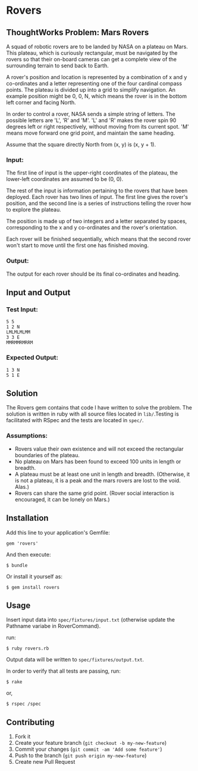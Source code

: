 # Rovers

## ThoughtWorks Problem: Mars Rovers

A squad of robotic rovers are to be landed by NASA on a plateau on Mars. This plateau, which is curiously rectangular, must be navigated by the rovers so that their on-board cameras can get a complete view of the surrounding terrain to send back to Earth.

A rover's position and location is represented by a combination of x and y co-ordinates and a letter representing one of the four cardinal compass points. The plateau is divided up into a grid to simplify navigation. An example position might be 0, 0, N, which means the rover is in the bottom left corner and facing North.

In order to control a rover, NASA sends a simple string of letters. The possible letters are 'L', 'R' and 'M'. 'L' and 'R' makes the rover spin 90 degrees left or right respectively, without moving from its current spot. 'M' means move forward one grid point, and maintain the same heading.

Assume that the square directly North from (x, y) is (x, y + 1).

### Input:
The first line of input is the upper-right coordinates of the plateau, the lower-left coordinates are assumed to be (0, 0).

The rest of the input is information pertaining to the rovers that have been deployed. Each rover has two lines of input. The first line gives the rover's position, and the second line is a series of instructions telling the rover how to explore the plateau.

The position is made up of two integers and a letter separated by spaces, corresponding to the x and y co-ordinates and the rover's orientation.

Each rover will be finished sequentially, which means that the second rover won't start to move until the first one has finished moving.

### Output:
The output for each rover should be its final co-ordinates and heading.

## Input and Output

### Test Input:

    5 5
    1 2 N
    LMLMLMLMM
    3 3 E
    MMRMMRMRRM

### Expected Output:

    1 3 N
    5 1 E


## Solution

The Rovers gem contains that code I have written to solve the problem. The solution is written in ruby with all source files located in `lib/`.Testing is facilitated with RSpec and the tests are located in `spec/`.

### Assumptions:

* Rovers value their own existence and will not exceed the rectangular boundaries of the plateau.
* No plateau on Mars has been found to exceed 100 units in length or breadth.
* A plateau must be at least one unit in length and breadth. (Otherwise, it is not a plateau, it is a peak and the mars rovers are lost to the void. Alas.)
* Rovers can share the same grid point. (Rover social interaction is encouraged, it can be lonely on Mars.)


## Installation

Add this line to your application's Gemfile:

    gem 'rovers'

And then execute:

    $ bundle

Or install it yourself as:

    $ gem install rovers


## Usage

Insert input data into `spec/fixtures/input.txt` (otherwise update the Pathname variabe in RoverCommand).

run:

    $ ruby rovers.rb

Output data will be written to `spec/fixtures/output.txt`.

In order to verify that all tests are passing, run:

    $ rake

or,

    $ rspec /spec



## Contributing

1. Fork it
2. Create your feature branch (`git checkout -b my-new-feature`)
3. Commit your changes (`git commit -am 'Add some feature'`)
4. Push to the branch (`git push origin my-new-feature`)
5. Create new Pull Request
